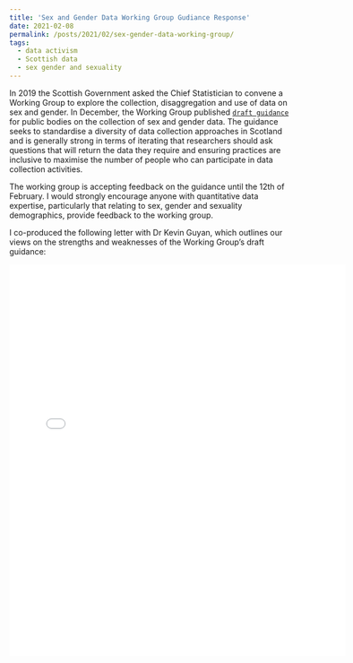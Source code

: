 ```yaml
---
title: 'Sex and Gender Data Working Group Gudiance Response'
date: 2021-02-08
permalink: /posts/2021/02/sex-gender-data-working-group/
tags:
  - data activism 
  - Scottish data 
  - sex gender and sexuality 
---
```


In 2019 the Scottish Government asked the Chief Statistician to convene a Working Group to explore the collection, disaggregation and use of data on sex and gender. In December, the Working Group published [`draft guidance`](https://www.gov.scot/publications/sex-and-gender-in-data-working-group---collecting-data-on-sex-and-gender-draft-guidance-for-feedback/) for public bodies on the collection of sex and gender data. The guidance seeks to standardise a diversity of data collection approaches in Scotland and is generally strong in terms of iterating that researchers should ask questions that will return the data they require and ensuring practices are inclusive to maximise the number of people who can participate in data collection activities.

The working group is accepting feedback on the guidance until the 12th of February. I would strongly encourage anyone with quantitative data expertise, particularly that relating to sex, gender and sexuality demographics, provide feedback to the working group.

I co-produced the following letter with Dr Kevin Guyan, which outlines our views on the strengths and weaknesses of the Working Group’s draft guidance: 

<embed src="{{ kenglish95.github.io }}/files/Sex_Gender_Data_Working_Group_Letter.pdf" width="600" height="700" type='application/pdf'>